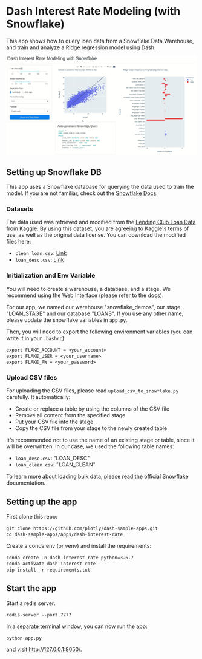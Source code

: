 # Dash Interest Rate Modeling (with Snowflake)

This app shows how to query loan data from a Snowflake Data Warehouse, and train and analyze a Ridge regression model using Dash.

![demo](assets/demo.gif)

## Setting up Snowflake DB

This app uses a Snowflake database for querying the data used to train the model. If you are not familiar, check out the [Snowflake Docs](https://docs.snowflake.com/en/).

### Datasets

The data used was retrieved and modified from the [Lending Club Loan Data](https://www.kaggle.com/wendykan/lending-club-loan-data) from Kaggle. By using this dataset, you are agreeing to Kaggle's terms of use, as well as the original data license. You can download the modified files here:
* `clean_loan.csv`: [Link](https://plotly-tutorials.s3-us-west-1.amazonaws.com/dash-sample-apps/snowflake-demos/clean_loan.csv)
* `loan_desc.csv`: [Link](https://plotly-tutorials.s3-us-west-1.amazonaws.com/dash-sample-apps/snowflake-demos/loan_desc.csv)

### Initialization and Env Variable

You will need to create a warehouse, a database, and a stage. We recommend using the Web Interface (please refer to the docs).

For our app, we named our warehouse "snowflake_demos", our stage "LOAN_STAGE" and our database "LOANS". If you use any other name, please update the snowflake variables in `app.py`.

Then, you will need to export the following environment variables (you can write it in your `.bashrc`):
```
export FLAKE_ACCOUNT = <your_account>
export FLAKE_USER = <your_username>
export FLAKE_PW = <your_password>
```

### Upload CSV files
For uploading the CSV files, please read `upload_csv_to_snowflake.py` carefully. It automatically:
* Create or replace a table by using the columns of the CSV file
* Remove all content from the specified stage
* Put your CSV file into the stage
* Copy the CSV file from your stage to the newly created table

It's recommended not to use the name of an existing stage or table, since it will be overwritten. In our case, we used the following table names:
* `loan_desc.csv`: "LOAN_DESC"
* `loan_clean.csv`: "LOAN_CLEAN"

To learn more about loading bulk data, please read the official Snowflake documentation.


## Setting up the app

First clone this repo:
```
git clone https://github.com/plotly/dash-sample-apps.git
cd dash-sample-apps/apps/dash-interest-rate
```

Create a conda env (or venv) and install the requirements:
```
conda create -n dash-interest-rate python=3.6.7
conda activate dash-interest-rate
pip install -r requirements.txt
```


## Start the app

Start a redis server:
```
redis-server --port 7777
```

In a separate terminal window, you can now run the app:
```
python app.py
```

and visit http://127.0.0.1:8050/.